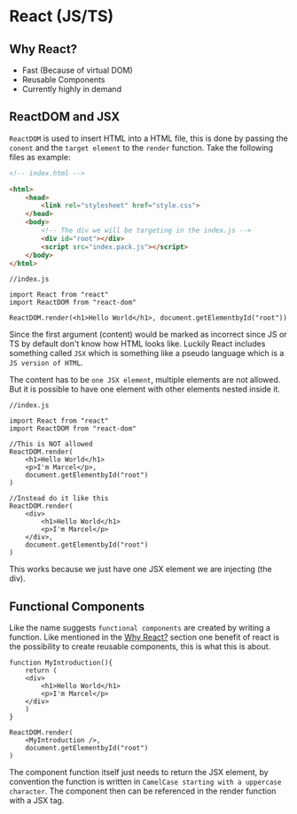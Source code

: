 # React (JS/TS)

## Why React?
- Fast (Because of virtual DOM)
- Reusable Components
- Currently highly in demand

## ReactDOM and JSX
`ReactDOM` is used to insert HTML into a HTML file,
this is done by passing the `conent` and the `target element` 
to the `render` function. Take the following files as example:

```HTML
<!-- index.html -->

<html>
    <head>
        <link rel="stylesheet" href="style.css">
    </head>
    <body>
        <!-- The div we will be targeting in the index.js -->
        <div id="root"></div>
        <script src="index.pack.js"></script>
    </body>
</html>
```

```JS
//index.js

import React from "react"
import ReactDOM from "react-dom"

ReactDOM.render(<h1>Hello World</h1>, document.getElementbyId("root"))
```

Since the first argument (content) would be marked as incorrect since JS or TS by
default don't know how HTML looks like.
Luckily React includes something called `JSX` which is something like a pseudo
language which is a `JS version of HTML`.

The content has to be `one JSX element`, multiple elements are not allowed.
But it is possible to have one element with other elements nested inside it. 

```JS
//index.js

import React from "react"
import ReactDOM from "react-dom"

//This is NOT allowed
ReactDOM.render(
    <h1>Hello World</h1>
    <p>I'm Marcel</p>, 
    document.getElementbyId("root")
)

//Instead do it like this
ReactDOM.render(
    <div>
        <h1>Hello World</h1>
        <p>I'm Marcel</p>
    </div>,
    document.getElementbyId("root")
)
```

This works because we just have one JSX element we are injecting (the div).

## Functional Components
Like the name suggests `functional components` are created by writing a function.
Like mentioned in the [Why React?](#why-react) section one benefit of react is
the possibility to create reusable components, this is what this is about.

```JS
function MyIntroduction(){
    return (
    <div>
        <h1>Hello World</h1>
        <p>I'm Marcel</p>
    </div>
    )
}

ReactDOM.render(
    <MyIntroduction />,
    document.getElementbyId("root")
)
```

The component function itself just needs to return the JSX element,
by convention the function is written in `CamelCase starting with a uppercase
character`.
The component then can be referenced in the render function with a JSX tag.
